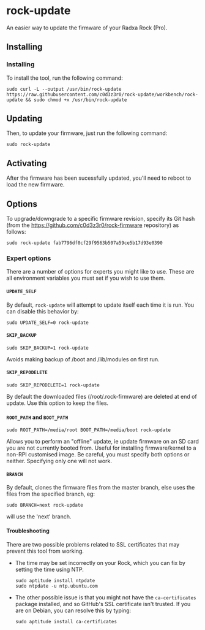 # rock-update

An easier way to update the firmware of your Radxa Rock (Pro).

## Installing

### Installing

To install the tool, run the following command:

    sudo curl -L --output /usr/bin/rock-update https://raw.githubusercontent.com/c0d3z3r0/rock-update/workbench/rock-update && sudo chmod +x /usr/bin/rock-update

## Updating

Then, to update your firmware, just run the following command:

    sudo rock-update

## Activating

After the firmware has been sucessfully updated, you'll need to reboot to load
the new firmware.

## Options

To upgrade/downgrade to a specific firmware revision, specify its Git hash
(from the https://github.com/c0d3z3r0/rock-firmware repository) as follows:

    sudo rock-update fab7796df0cf29f9563b507a59ce5b17d93e0390

### Expert options

There are a number of options for experts you might like to use.  These are all
environment variables you must set if you wish to use them.

#### `UPDATE_SELF`

By default, `rock-update` will attempt to update itself each time it is run.
You can disable this behavior by:

    sudo UPDATE_SELF=0 rock-update

#### `SKIP_BACKUP`

    sudo SKIP_BACKUP=1 rock-update

Avoids making backup of /boot and /lib/modules on first run.

#### `SKIP_REPODELETE`

    sudo SKIP_REPODELETE=1 rock-update

By default the downloaded files (/root/.rock-firmware) are deleted at end of update.
Use this option to keep the files.

#### `ROOT_PATH` and `BOOT_PATH`

    sudo ROOT_PATH=/media/root BOOT_PATH=/media/boot rock-update

Allows you to perform an "offline" update, ie update firmware on an SD card you
are not currently booted from. Useful for installing firmware/kernel to a
non-RPI customised image. Be careful, you must specify both options or neither.
Specifying only one will not work.

#### `BRANCH`

By default, clones the firmware files from the master branch, else uses the files
from the specified branch, eg:

    sudo BRANCH=next rock-update

will use the 'next' branch.

#### Troubleshooting

There are two possible problems related to SSL certificates that may prevent
this tool from working.

-   The time may be set incorrectly on your Rock, which you can fix
    by setting the time using NTP.

        sudo aptitude install ntpdate
        sudo ntpdate -u ntp.ubuntu.com

-   The other possible issue is that you might not have the `ca-certificates`
    package installed, and so GitHub's SSL certificate isn't trusted. If you are
    on Debian, you can resolve this by typing:

        sudo aptitude install ca-certificates
